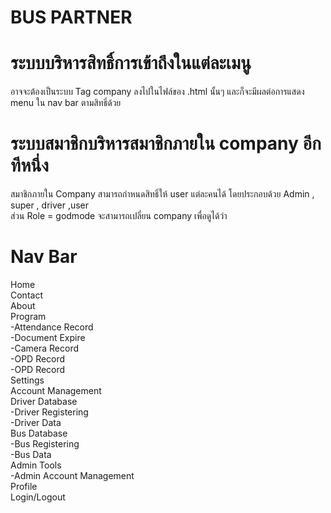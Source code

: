 # BUS PARTNER
# ระบบบริหารสิทธิ์การเข้าถึงในแต่ละเมนู
  อาจจะต้องเป็นระบบ Tag company ลงไปในไฟล์ของ .html นั้นๆ และก็จะมีผลต่อการแสดง menu ใน nav bar ตามสิทธิ์ด้วย <br>

# ระบบสมาชิกบริหารสมาชิกภายใน company อีกทีหนึ่ง
  สมาชิกภายใน Company สามารถกำหนดสิทธิ์ให้ user แต่ละคนได้ โดยประกอบด้วย Admin , super , driver ,user <br>
  ส่วน Role = godmode จะสามารถเปลี่ยน company เพื่อดูได้ว่า

# Nav Bar
Home<br>
Contact<br>
About<br>
Program<br>
-Attendance Record<br>
-Document Expire<br>
-Camera Record<br>
-OPD Record<br>
-OPD Record<br>
Settings<br>
Account Management<br>
Driver Database<br>
-Driver Registering<br>
-Driver Data<br>
Bus Database<br>
-Bus Registering<br>
-Bus Data<br>
Admin Tools<br>
-Admin Account Management<br>
Profile<br>
Login/Logout<br>

# 
